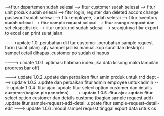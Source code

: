 -->fitur departemen sudah selesai
--> fitur customer sudah selesai
--> fitur unit produk sudah selesai
--> fitur login, register dan deleted accont change password sudah selesai
--> fitur employee, sudah selesai
--> fitur inventory sudah selesai
--> fitur sample request selesai
--> fitur change request dan set ekspedisi ok
--> fitur untuk rnd sudah selesai
--> selanjutnya fitur export to excel dan print surat jalan

--->update 1.0
.perubahan di fitur customer
.perubahan sample request form (surat jalan)
.qty sampel jadi isi manual
.kop surat dan deskripsi sampel detail dihapus
.customer po sudah di hapus

----> update 1.0.1
.optimasi halaman index(jika data kosong maka tampilan progress bar off)

---> update 1.0.2
.update dan perbaikan fitur amin produk untuk rnd dept
---> update 1.0.3
.update dan perbaikan fitur admin employee untuk admin
---> update 1.0.4
.fitur ajax
.update fitur select option customer dan details customer(bagian pic penerima)
---> update 1.0.5
.fitur ajax
.update fitur select option customer dan details customer(bagian sample request add)
.update fitur sample-request-add-detail
.update fitur sample-request-detail-edit
---> update 1.0.6
.modul sampel request tinggal export data untuk cs
